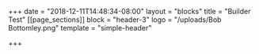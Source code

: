 +++
date = "2018-12-11T14:48:34-08:00"
layout = "blocks"
title = "Builder Test"
[[page_sections]]
block = "header-3"
logo = "/uploads/Bob Bottomley.png"
template = "simple-header"

+++
